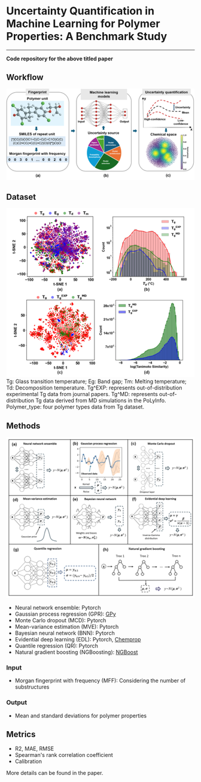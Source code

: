 # Uncertainty Quantification in Machine Learning for Polymer Properties: A Benchmark Study
---
**Code repository for the above titled paper**
## Workflow
![alt text](workflow.png)
## Dataset
![alt text](datasets.png)
Tg: Glass transition temperature; 
Eg: Band gap; Tm: Melting temperature; 
Td: Decomposition temperature.
Tg^EXP: represents out-of-distribution experimental Tg data from journal papers.
Tg^MD: represents out-of-distribution Tg data derived from MD simulations in the PoLyInfo.
Polymer_type: four polymer types data from Tg dataset.
## Methods
![alt text](ML_methods.png)
* Neural network ensemble: Pytorch
* Gaussian process regression (GPR): [GPy](https://github.com/SheffieldML/GPy/tree/deploy)
* Monte Carlo dropout (MCD): Pytorch
* Mean-variance estimation (MVE): Pytorch
* Bayesian neural network (BNN): Pytorch
* Evidential deep learning (EDL): Pytorch, [Chemprop](https://github.com/aamini/chemprop)
* Quantile regression (QR): Pytorch
* Natural gradient boosting (NGBoosting): [NGBoost](https://github.com/stanfordnlp/ngboost)

### Input
* Morgan fingerprint with frequency (MFF): Considering the number of substructures

### Output
* Mean and standard deviations for polymer properties

## Metrics
* R2, MAE, RMSE
* Spearman's rank correlation coefficient
* Calibration

More details can be found in the paper.